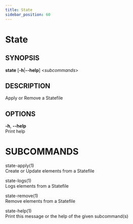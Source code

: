 ```yaml
---
title: State
sidebar_position: 60
---
```


# State

## SYNOPSIS

**state** \[**-h**\|**--help**\] \<*subcommands*\>

## DESCRIPTION

Apply or Remove a Statefile

## OPTIONS

**-h**, **--help**  
Print help

# SUBCOMMANDS

state-apply(1)  
Create or Update elements from a Statefile

state-logs(1)  
Logs elements from a Statefile

state-remove(1)  
Remove elements from a Statefile

state-help(1)  
Print this message or the help of the given subcommand(s)
